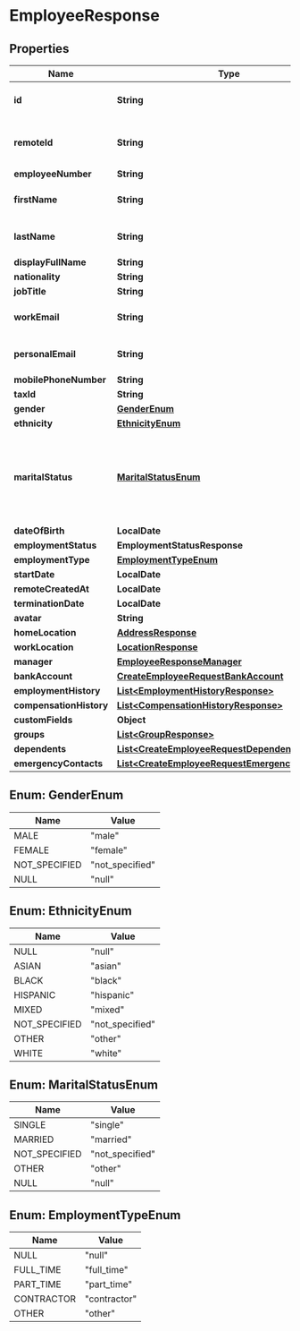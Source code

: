 

# EmployeeResponse


## Properties

Name | Type | Description | Notes
------------ | ------------- | ------------- | -------------
**id** | **String** | The Affix-assigned id of the individual |  [readonly]
**remoteId** | **String** | the remote system-assigned id of the individual |  [readonly]
**employeeNumber** | **String** |  | 
**firstName** | **String** | the first name of the individual | 
**lastName** | **String** | the last name of the individual | 
**displayFullName** | **String** |  | 
**nationality** | **String** |  | 
**jobTitle** | **String** |  | 
**workEmail** | **String** | the work email of the individual | 
**personalEmail** | **String** | the personal email of the individual | 
**mobilePhoneNumber** | **String** | +1234567890 | 
**taxId** | **String** |  | 
**gender** | [**GenderEnum**](#GenderEnum) |  | 
**ethnicity** | [**EthnicityEnum**](#EthnicityEnum) |  | 
**maritalStatus** | [**MaritalStatusEnum**](#MaritalStatusEnum) | &#x60;other&#x60; option can include co-habitating, civil partnership, separated, divorced, widowed, etc  | 
**dateOfBirth** | **LocalDate** |  | 
**employmentStatus** | **EmploymentStatusResponse** |  | 
**employmentType** | [**EmploymentTypeEnum**](#EmploymentTypeEnum) |  | 
**startDate** | **LocalDate** |  | 
**remoteCreatedAt** | **LocalDate** |  |  [readonly]
**terminationDate** | **LocalDate** |  | 
**avatar** | **String** |  | 
**homeLocation** | [**AddressResponse**](AddressResponse.md) |  | 
**workLocation** | [**LocationResponse**](LocationResponse.md) |  | 
**manager** | [**EmployeeResponseManager**](EmployeeResponseManager.md) |  | 
**bankAccount** | [**CreateEmployeeRequestBankAccount**](CreateEmployeeRequestBankAccount.md) |  | 
**employmentHistory** | [**List&lt;EmploymentHistoryResponse&gt;**](EmploymentHistoryResponse.md) |  | 
**compensationHistory** | [**List&lt;CompensationHistoryResponse&gt;**](CompensationHistoryResponse.md) |  | 
**customFields** | **Object** |  | 
**groups** | [**List&lt;GroupResponse&gt;**](GroupResponse.md) |  | 
**dependents** | [**List&lt;CreateEmployeeRequestDependents&gt;**](CreateEmployeeRequestDependents.md) |  | 
**emergencyContacts** | [**List&lt;CreateEmployeeRequestEmergencyContacts&gt;**](CreateEmployeeRequestEmergencyContacts.md) |  | 



## Enum: GenderEnum

Name | Value
---- | -----
MALE | &quot;male&quot;
FEMALE | &quot;female&quot;
NOT_SPECIFIED | &quot;not_specified&quot;
NULL | &quot;null&quot;



## Enum: EthnicityEnum

Name | Value
---- | -----
NULL | &quot;null&quot;
ASIAN | &quot;asian&quot;
BLACK | &quot;black&quot;
HISPANIC | &quot;hispanic&quot;
MIXED | &quot;mixed&quot;
NOT_SPECIFIED | &quot;not_specified&quot;
OTHER | &quot;other&quot;
WHITE | &quot;white&quot;



## Enum: MaritalStatusEnum

Name | Value
---- | -----
SINGLE | &quot;single&quot;
MARRIED | &quot;married&quot;
NOT_SPECIFIED | &quot;not_specified&quot;
OTHER | &quot;other&quot;
NULL | &quot;null&quot;



## Enum: EmploymentTypeEnum

Name | Value
---- | -----
NULL | &quot;null&quot;
FULL_TIME | &quot;full_time&quot;
PART_TIME | &quot;part_time&quot;
CONTRACTOR | &quot;contractor&quot;
OTHER | &quot;other&quot;




